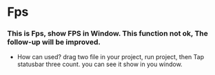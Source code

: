 # Fps
### This is Fps, show FPS in Window. This function not ok, The follow-up will be improved.

* How can used?
drag two file in your project, run project, then Tap statusbar three count. you can see it show in you window.
